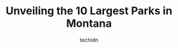 ---
layout: ampstory
image: https://i0.wp.com/paketmu.com/wp-content/uploads/2023/06/zimmerman-park-0-in-montana-1686371938.jpeg?resize=640,853
author: techidn
featured: false
description: Explore the diverse Park scene in Montana, home to an incredible selection of 10 establishments catering to every taste. Whether youre in search of iconic favorites or undiscovered treasure
title: Unveiling the 10 Largest Parks in Montana
cover:
   title: Unveiling the 10 Largest Parks in Montana
   subtitle: RICKPATE
   background: https://paketmu.com/wp-content/uploads/2023/06/zimmerman-park-0-in-montana-1686371938.jpeg

pages: 
 - layout: thirds
   top: <h1>#1 Glacier National Park</h1>
   bottom: "<p>What a majestic place!We spent 7 days in this wonderful national park and we enjoyed every single minute. Going to the sun road is amazing and very reminiscent of Switzer</p>"
   background: https://paketmu.com/wp-content/uploads/2023/06/zimmerman-park-1-in-montana-1686371940.jpeg
   backgroundblur: true
 - layout: thirds
   top: <h1>#2 Giant Springs State Park</h1>
   bottom: "<p>This is so worth coming to. So easy to park, entrance is free. Giant Springs is a treasure for the area, they attached fish hatchery is interesting and very quick to lear</p>"
   background: https://paketmu.com/wp-content/uploads/2023/06/zimmerman-park-2-in-montana-1686371940.jpeg
   cta:
      link: https://paketmu.com/unveiling-the-10-largest-parks-in-montana/
      text: Unveiling the 10 Largest Parks in Montana
 - layout: thirds
   top: <h1>#3 Lewis & Clark Caverns State Park</h1>
   bottom: "<p>The most physical cave tour we have done. The assent up the mountain trail to the cave entrance is an endurance test. 300ft rise in elevation at a steep angle. You must c</p>"
   background: https://paketmu.com/wp-content/uploads/2023/06/zimmerman-park-3-in-montana-1686371942.jpeg
   cta:
      link: https://paketmu.com/unveiling-the-10-largest-parks-in-montana/
      text: Unveiling the 10 Largest Parks in Montana
 - layout: thirds
   top: <h1>#4 Helena National Forest</h1>
   bottom: "<p>2880 Skyway Dr, Helena, MT 59602, United States</p>"
   background: https://images.unsplash.com/photo-1561679660-d00ee1e0dc8e?ixlib=rb-4.0.3&ixid=MnwxMjA3fDB8MHxwaG90by1wYWdlfHx8fGVufDB8fHx8&auto=format&fit=crop&w=640&h=853&q=80
   cta:
      link: https://paketmu.com/unveiling-the-10-largest-parks-in-montana/
      text: Unveiling the 10 Largest Parks in Montana
 - layout: thirds
   top: <h1>#5 Bighorn Canyon National Recreation Area</h1>
   bottom: "<p>Fort Smith, MT 59035, United States</p>"
   background: https://images.unsplash.com/photo-1632260260864-caf7fde5ec36?ixlib=rb-4.0.3&ixid=MnwxMjA3fDB8MHxwaG90by1wYWdlfHx8fGVufDB8fHx8&auto=format&fit=crop&w=640&h=853&q=80
   cta:
      link: https://paketmu.com/unveiling-the-10-largest-parks-in-montana/
      text: Unveiling the 10 Largest Parks in Montana
 - layout: thirds
   top: <h1>#6 Greenough Park</h1>
   bottom: "<p>1001 Monroe St, Missoula, MT 59802, United States</p>"
   background: https://images.unsplash.com/photo-1462556791646-c201b8241a94?ixlib=rb-4.0.3&ixid=MnwxMjA3fDB8MHxwaG90by1wYWdlfHx8fGVufDB8fHx8&auto=format&fit=crop&w=640&h=853&q=80
   cta:
      link: https://paketmu.com/unveiling-the-10-largest-parks-in-montana/
      text: Unveiling the 10 Largest Parks in Montana
 - layout: thirds
   top: <h1>#7 Lone Pine State Park</h1>
   bottom: "<p>300 Lone Pine Rd, Kalispell, MT 59901, United States</p>"
   background: https://images.unsplash.com/photo-1527066579998-dbbae57f45ce?ixlib=rb-4.0.3&ixid=MnwxMjA3fDB8MHxwaG90by1wYWdlfHx8fGVufDB8fHx8&auto=format&fit=crop&w=640&h=853&q=80
   cta:
      link: https://paketmu.com/unveiling-the-10-largest-parks-in-montana/
      text: Unveiling the 10 Largest Parks in Montana
 - layout: thirds
   middle: Continue reading...
   background: https://images.unsplash.com/photo-1574169208507-84376144848b?ixlib=rb-4.0.3&ixid=MnwxMjA3fDB8MHxwaG90by1wYWdlfHx8fGVufDB8fHx8&auto=format&fit=crop&w=640&h=853&q=80
   cta:
      link: https://paketmu.com/unveiling-the-10-largest-parks-in-montana/
      text: Unveiling the 10 Largest Parks in Montana
      
---